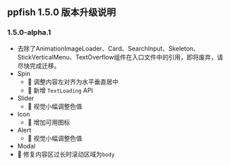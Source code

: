## ppfish 1.5.0 版本升级说明

### 1.5.0-alpha.1

- 去除了AnimationImageLoader、Card、SearchInput、Skeleton、StickVerticalMenu、TextOverflow组件在入口文件中的引用，即将废弃，请尽快完成迁移。
- Spin
  - 🔨 调整内容左对齐为水平垂直居中
  - 🎊 新增 `TextLoading` API
- Slider
  - 🔨 视觉小幅调整色值
- Icon
  - 🎊 增加可用图标
- Alert
  - 🔨 视觉小幅调整色值
- Modal
 - 🐛 修复内容区过长时滚动区域为`body`
